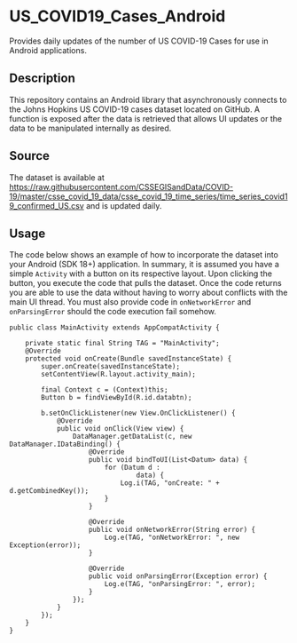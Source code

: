 # US_COVID19_Cases_Android
Provides daily updates of the number of US COVID-19 Cases for use in Android applications.

## Description
This repository contains an Android library that asynchronously connects to the Johns Hopkins US COVID-19 cases dataset located on GitHub. A function is exposed after the data is retrieved that allows UI updates or the data to be manipulated internally as desired.

## Source
The dataset is available at https://raw.githubusercontent.com/CSSEGISandData/COVID-19/master/csse_covid_19_data/csse_covid_19_time_series/time_series_covid19_confirmed_US.csv and is updated daily.

## Usage
The code below shows an example of how to incorporate the dataset into your Android (SDK 18+) application. In summary, it is assumed you have a simple `Activity` with a button on its respective layout. Upon clicking the button, you execute the code that pulls the dataset. Once the code returns you are able to use the data without having to worry about conflicts with the main UI thread. You must also provide code in `onNetworkError` and `onParsingError` should the code execution fail somehow. 
```
public class MainActivity extends AppCompatActivity {

    private static final String TAG = "MainActivity";
    @Override
    protected void onCreate(Bundle savedInstanceState) {
        super.onCreate(savedInstanceState);
        setContentView(R.layout.activity_main);

        final Context c = (Context)this;
        Button b = findViewById(R.id.databtn);

        b.setOnClickListener(new View.OnClickListener() {
            @Override
            public void onClick(View view) {
                DataManager.getDataList(c, new DataManager.IDataBinding() {
                    @Override
                    public void bindToUI(List<Datum> data) {
                        for (Datum d :
                                data) {
                            Log.i(TAG, "onCreate: " + d.getCombinedKey());
                        }
                    }

                    @Override
                    public void onNetworkError(String error) {
                        Log.e(TAG, "onNetworkError: ", new Exception(error));
                    }

                    @Override
                    public void onParsingError(Exception error) {
                        Log.e(TAG, "onParsingError: ", error);
                    }
                });
            }
        });
    }
}
```
